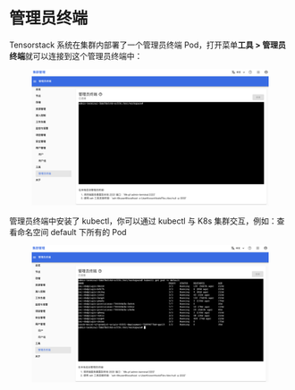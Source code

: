 # 管理员终端

Tensorstack 系统在集群内部署了一个管理员终端 Pod，打开菜单**工具 > 管理员终端**就可以连接到这个管理员终端中：

<figure class="screenshot">
  <img alt="overview" src="../../../assets/cluster-admin-ui/tools/admin-terminal/overview.png" />
</figure>


管理员终端中安装了 kubectl，你可以通过 kubectl 与 K8s 集群交互，例如：查看命名空间 default 下所有的 Pod

<figure class="screenshot">
  <img alt="example" src="../../../assets/cluster-admin-ui/tools/admin-terminal/usage.png" />
</figure>
